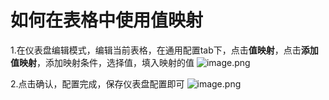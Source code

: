 # 如何在表格中使用值映射

1.在仪表盘编辑模式，编辑当前表格，在通用配置tab下，点击**值映射**，点击**添加值映射**，添加映射条件，选择值，填入映射的值
![image.png](/img/src/visulization/tablePro/valueMapping/valueMapping1.png)

2.点击确认，配置完成，保存仪表盘配置即可
![image.png](/img/src/visulization/tablePro/valueMapping/valueMapping2.png)
